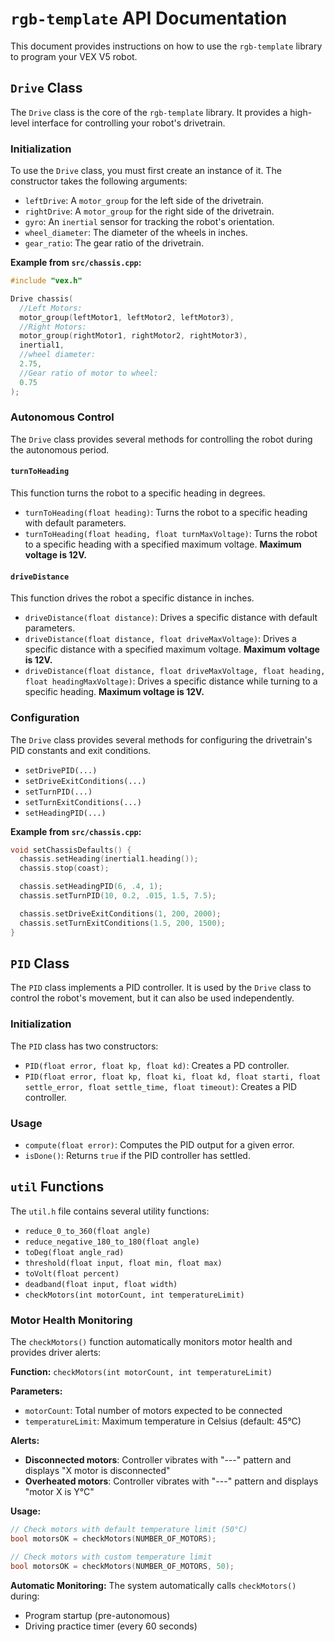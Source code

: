 # `rgb-template` API Documentation

This document provides instructions on how to use the `rgb-template` library to program your VEX V5 robot.

## `Drive` Class

The `Drive` class is the core of the `rgb-template` library. It provides a high-level interface for controlling your robot's drivetrain.

### Initialization

To use the `Drive` class, you must first create an instance of it. The constructor takes the following arguments:

*   `leftDrive`: A `motor_group` for the left side of the drivetrain.
*   `rightDrive`: A `motor_group` for the right side of the drivetrain.
*   `gyro`: An `inertial` sensor for tracking the robot's orientation.
*   `wheel_diameter`: The diameter of the wheels in inches.
*   `gear_ratio`: The gear ratio of the drivetrain.

**Example from `src/chassis.cpp`:**

```cpp
#include "vex.h"

Drive chassis(
  //Left Motors:
  motor_group(leftMotor1, leftMotor2, leftMotor3),
  //Right Motors:
  motor_group(rightMotor1, rightMotor2, rightMotor3),
  inertial1,
  //wheel diameter:
  2.75,
  //Gear ratio of motor to wheel:
  0.75
);
```

### Autonomous Control

The `Drive` class provides several methods for controlling the robot during the autonomous period.

#### `turnToHeading`

This function turns the robot to a specific heading in degrees.

*   `turnToHeading(float heading)`: Turns the robot to a specific heading with default parameters.
*   `turnToHeading(float heading, float turnMaxVoltage)`: Turns the robot to a specific heading with a specified maximum voltage. **Maximum voltage is 12V.**

#### `driveDistance`

This function drives the robot a specific distance in inches.

*   `driveDistance(float distance)`: Drives a specific distance with default parameters.
*   `driveDistance(float distance, float driveMaxVoltage)`: Drives a specific distance with a specified maximum voltage. **Maximum voltage is 12V.**
*   `driveDistance(float distance, float driveMaxVoltage, float heading, float headingMaxVoltage)`: Drives a specific distance while turning to a specific heading. **Maximum voltage is 12V.**


### Configuration

The `Drive` class provides several methods for configuring the drivetrain's PID constants and exit conditions.

*   `setDrivePID(...)`
*   `setDriveExitConditions(...)`
*   `setTurnPID(...)`
*   `setTurnExitConditions(...)`
*   `setHeadingPID(...)`

**Example from `src/chassis.cpp`:**

```cpp
void setChassisDefaults() {
  chassis.setHeading(inertial1.heading());
  chassis.stop(coast);

  chassis.setHeadingPID(6, .4, 1);
  chassis.setTurnPID(10, 0.2, .015, 1.5, 7.5);

  chassis.setDriveExitConditions(1, 200, 2000);
  chassis.setTurnExitConditions(1.5, 200, 1500);
}
```

## `PID` Class

The `PID` class implements a PID controller. It is used by the `Drive` class to control the robot's movement, but it can also be used independently.

### Initialization

The `PID` class has two constructors:

*   `PID(float error, float kp, float kd)`: Creates a PD controller.
*   `PID(float error, float kp, float ki, float kd, float starti, float settle_error, float settle_time, float timeout)`: Creates a PID controller.

### Usage

*   `compute(float error)`: Computes the PID output for a given error.
*   `isDone()`: Returns `true` if the PID controller has settled.

## `util` Functions

The `util.h` file contains several utility functions:

*   `reduce_0_to_360(float angle)`
*   `reduce_negative_180_to_180(float angle)`
*   `toDeg(float angle_rad)`
*   `threshold(float input, float min, float max)`
*   `toVolt(float percent)`
*   `deadband(float input, float width)`
*   `checkMotors(int motorCount, int temperatureLimit)`

### Motor Health Monitoring

The `checkMotors()` function automatically monitors motor health and provides driver alerts:

**Function:** `checkMotors(int motorCount, int temperatureLimit)`

**Parameters:**
- `motorCount`: Total number of motors expected to be connected
- `temperatureLimit`: Maximum temperature in Celsius (default: 45°C)

**Alerts:**
- **Disconnected motors**: Controller vibrates with "---" pattern and displays "X motor is disconnected"
- **Overheated motors**: Controller vibrates with "---" pattern and displays "motor X is Y°C"

**Usage:**
```cpp
// Check motors with default temperature limit (50°C)
bool motorsOK = checkMotors(NUMBER_OF_MOTORS);

// Check motors with custom temperature limit
bool motorsOK = checkMotors(NUMBER_OF_MOTORS, 50);
```

**Automatic Monitoring:**
The system automatically calls `checkMotors()` during:
- Program startup (pre-autonomous)
- Driving practice timer (every 60 seconds)